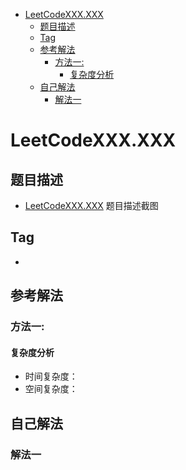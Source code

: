 <!-- TOC -->

- [LeetCodeXXX.XXX](#leetcodexxxxxx)
  - [题目描述](#题目描述)
  - [Tag](#tag)
  - [参考解法](#参考解法)
    - [方法一:](#方法一)
      - [复杂度分析](#复杂度分析)
  - [自己解法](#自己解法)
    - [解法一](#解法一)

<!-- /TOC -->
# LeetCodeXXX.XXX
## 题目描述
- [LeetCodeXXX.XXX](链接)
题目描述截图
## Tag
- 
## 参考解法
### 方法一:
#### 复杂度分析
- 时间复杂度：
- 空间复杂度：
## 自己解法
### 解法一

